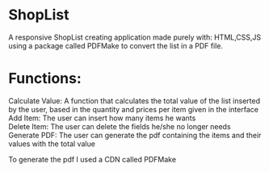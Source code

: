 # ShopList
A responsive ShopList creating application made purely with: HTML,CSS,JS using a package called PDFMake to convert the list in a PDF file.
# Functions:
Calculate Value: A function that calculates the total value of the list inserted by the user, based in the quantity and prices per item given in the interface<br/> 
Add Item: The user can insert how many items he wants<br/> 
Delete Item: The user can delete the fields he/she no longer needs<br/> 
Generate PDF: The user can generate the pdf containing the items and their values with the total value<br/> 

To generate the pdf I used a CDN called PDFMake
